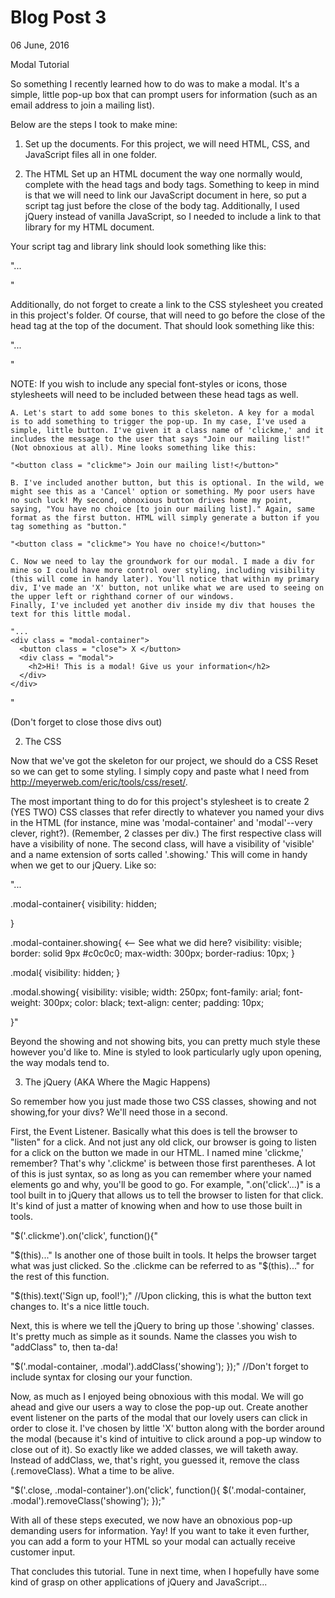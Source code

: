 # Blog Post 3
06 June, 2016

Modal Tutorial

So something I recently learned how to do was to make a modal. It's a simple, little pop-up box that can prompt users for information (such as an email address to join a mailing list).

Below are the steps I took to make mine:

1) Set up the documents. For this project, we will need HTML, CSS, and JavaScript files all in one folder.

2) The HTML
Set up an HTML document the way one normally would, complete with the head tags and body tags. Something to keep in mind is that we will need to link our JavaScript document in here, so put a script tag just before the close of the body tag. Additionally, I used jQuery instead of vanilla JavaScript, so I needed to include a link to that library for my HTML document.

Your script tag and library link should look something like this:

"...
<script src="https://ajax.googleapis.com/ajax/libs/jquery/2.2.4/jquery.min.js"></script>
<script src ="card-game.js"></script>
</body>"

Additionally, do not forget to create a link to the CSS stylesheet you created in this project's folder. Of course, that will need to go before the close of the head tag at the top of the document. That should look something like this:

"...
<link rel = "stylesheet" href = "style.css">
</head>"

NOTE: If you wish to include any special font-styles or icons, those stylesheets will need to be included between these head tags as well.

    A. Let's start to add some bones to this skeleton. A key for a modal is to add something to trigger the pop-up. In my case, I've used a simple, little button. I've given it a class name of 'clickme,' and it includes the message to the user that says "Join our mailing list!" (Not obnoxious at all). Mine looks something like this:

    "<button class = "clickme"> Join our mailing list!</button>"

    B. I've included another button, but this is optional. In the wild, we might see this as a 'Cancel' option or something. My poor users have no such luck! My second, obnoxious button drives home my point, saying, "You have no choice [to join our mailing list]." Again, same format as the first button. HTML will simply generate a button if you tag something as "button."

    "<button class = "clickme"> You have no choice!</button>"

    C. Now we need to lay the groundwork for our modal. I made a div for mine so I could have more control over styling, including visibility (this will come in handy later). You'll notice that within my primary div, I've made an 'X' button, not unlike what we are used to seeing on the upper left or righthand corner of our windows.
    Finally, I've included yet another div inside my div that houses the text for this little modal.

    "...
    <div class = "modal-container">
      <button class = "close"> X </button>
      <div class = "modal">
        <h2>Hi! This is a modal! Give us your information</h2>
      </div>
    </div>
  </div> "

  (Don't forget to close those divs out)

2) The CSS

Now that we've got the skeleton for our project, we should do a CSS Reset so we can get to some styling. I simply copy and paste what I need from http://meyerweb.com/eric/tools/css/reset/.

The most important thing to do for this project's stylesheet is to create 2 (YES TWO) CSS classes that refer directly to whatever you named your divs in the HTML (for instance, mine was 'modal-container' and 'modal'--very clever, right?). (Remember, 2 classes per div.) The first respective class will have a visibility of none. The second class, will have a visibility of 'visible' and a name extension of sorts called '.showing.' This will come in handy when we get to our jQuery.
Like so:

"...

.modal-container{
  visibility: hidden;

}

.modal-container.showing{  <-- See what we did here?
  visibility: visible;
  border: solid 9px #c0c0c0;
  max-width: 300px;
  border-radius: 10px;
}

.modal{
  visibility: hidden;
}

.modal.showing{
  visibility: visible;
  width: 250px;
  font-family: arial;
  font-weight: 300px;
  color: black;
  text-align: center;
  padding: 10px;

}"

Beyond the showing and not showing bits, you can pretty much style these however you'd like to. Mine is styled to look particularly ugly upon opening, the way modals tend to.

3) The jQuery (AKA Where the Magic Happens)

So remember how you just made those two CSS classes, showing and not showing,for your divs? We'll need those in a second.

First, the Event Listener.
Basically what this does is tell the browser to "listen" for a click. And not just any old click, our browser is going to listen for a click on the button we made in our HTML. I named mine 'clickme,' remember? That's why '.clickme' is between those first parentheses. A lot of this is just syntax, so as long as you can remember where your named elements go and why, you'll be good to go. For example, ".on('click'...)" is a tool built in to jQuery that allows us to tell the browser to listen for that click. It's kind of just a matter of knowing when and how to use those built in tools.

 "$('.clickme').on('click', function(){"

 "$(this)..." Is another one of those built in tools. It helps the browser target what was just clicked. So the .clickme can be referred to as "$(this)..." for the rest of this function.

  "$(this).text('Sign up, fool!');" //Upon clicking, this is what the button text changes to. It's a nice little touch.

Next, this is where we tell the jQuery to bring up those '.showing' classes. It's pretty much as simple as it sounds. Name the classes you wish to "addClass" to, then ta-da!

  "$('.modal-container, .modal').addClass('showing');
});" //Don't forget to include syntax for closing our your function.


Now, as much as I enjoyed being obnoxious with this modal. We will go ahead and give our users a way to close the pop-up out. Create another event listener on the parts of the modal that our lovely users can click in order to close it. I've chosen by little 'X' button along with the border around the modal (because it's kind of intuitive to click around a pop-up window to close out of it). So exactly like we added classes, we will taketh away. Instead of addClass, we, that's right, you guessed it, remove the class (.removeClass). What a time to be alive.

"$('.close, .modal-container').on('click', function(){
  $('.modal-container, .modal').removeClass('showing');
});"

With all of these steps executed, we now have an obnoxious pop-up demanding users for information. Yay! If you want to take it even further, you can add a form to your HTML so your modal can actually receive customer input.

That concludes this tutorial. Tune in next time, when I hopefully have some kind of grasp on other applications of jQuery and JavaScript...
